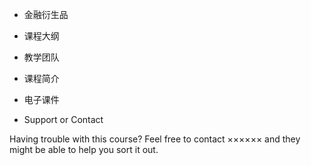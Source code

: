 - 金融衍生品
- 课程大纲


- 教学团队


- 课程简介


- 电子课件


- Support or Contact

Having trouble with this course? Feel free to contact ×××××× and they might be able to help you sort it out.
